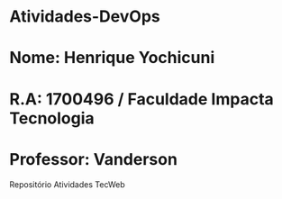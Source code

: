 # Atividades-DevOps
# Nome: Henrique Yochicuni
# R.A: 1700496 / Faculdade Impacta Tecnologia
# Professor: Vanderson
Repositório Atividades TecWeb
